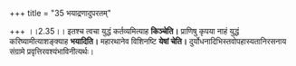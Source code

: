 +++
title = "35 भयाद्रणादुपरतम्"

+++
।।2.35।। इतश्च त्वचा युद्धं कर्तव्यमित्याह **किञ्चेति।** प्राणिषु कृपया
नाहं युद्धं करिष्यामीत्याशङ्क्याह **भयादिति।** महारथानेव विशिनष्टि
**येषां चेति।** दुर्योधनादिभिस्तवोपहास्यतानिरसनाय संग्रामे
प्रवृत्तिरवश्यंभाविनीत्यर्थः।  
